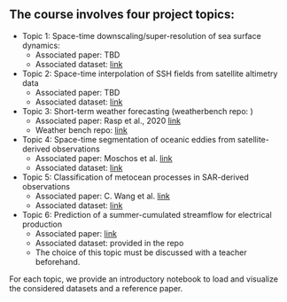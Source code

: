 ## The course involves four project topics:
- Topic 1: Space-time downscaling/super-resolution of sea surface dynamics:
  - Associated paper: TBD
  - Associated dataset: [link](https://github.com/CIA-Oceanix/DLOA2023/blob/main/projects/notebook_data_loading_and_visualization_NALT60GF.ipynb)
- Topic 2: Space-time interpolation of SSH fields from satellite altimetry data
  - Associated paper: TBD
  - Associated dataset: [link](https://github.com/CIA-Oceanix/DLOA2023/blob/main/projects/notebook_data_loading_and_visualization_NALT60GF.ipynb)
- Topic 3: Short-term weather forecasting (weatherbench repo: )
  - Associated paper: Rasp et al., 2020 [link](https://arxiv.org/abs/2002.00469)
  - Weather bench repo: [link](https://github.com/pangeo-data/WeatherBench)
- Topic 4: Space-time segmentation of oceanic eddies from satellite-derived observations
  - Associated paper: Moschos et al. [link](https://openaccess.thecvf.com/content/WACV2023/papers/Moschos_Computer_Vision_for_Ocean_Eddy_Detection_in_Infrared_Imagery_WACV_2023_paper.pdf)  
  - Associated dataset: [link]([https://github.com/CIA-Oceanix/DLOA2023/blob/main/projects/Retreive_and_Visualize_GLO12.ipynb)
- Topic 5: Classification of metocean processes in SAR-derived observations  
  - Associated paper:  C. Wang et al. [link](https://tandeo.files.wordpress.com/2019/11/wang_2019.pdf)
  - Associated dataset: [link](https://www.dropbox.com/sh/oywnqjet1bsawul/AABOHrojTSpsrO9bHYxwBKvca?dl=0)
- Topic 6: Prediction of a summer-cumulated streamflow for electrical production
  - Associated paper: [link](https://doi.org/10.5194/hess-27-2283-2023)
  - Associated dataset: provided in the repo
  - The choice of this topic must be discussed with a teacher beforehand.

For each topic, we provide an introductory notebook to load and visualize the considered datasets and a reference paper.
